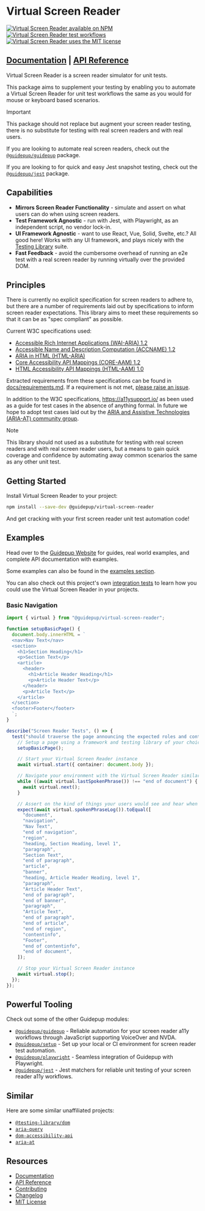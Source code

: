 # Virtual Screen Reader

<a href="https://www.npmjs.com/package/@guidepup/virtual-screen-reader"><img alt="Virtual Screen Reader available on NPM" src="https://img.shields.io/npm/v/@guidepup/virtual-screen-reader" /></a>
<a href="https://github.com/guidepup/virtual-screen-reader/actions/workflows/test.yml"><img alt="Virtual Screen Reader test workflows" src="https://github.com/guidepup/virtual-screen-reader/workflows/Test/badge.svg" /></a>
<a href="https://github.com/guidepup/virtual-screen-reader/blob/main/LICENSE"><img alt="Virtual Screen Reader uses the MIT license" src="https://img.shields.io/github/license/guidepup/virtual-screen-reader" /></a>

## [Documentation](https://guidepup.dev) | [API Reference](https://www.guidepup.dev/docs/api/class-guidepup-virtual-screen-reader)

Virtual Screen Reader is a screen reader simulator for unit tests.

This package aims to supplement your testing by enabling you to automate a Virtual Screen Reader for unit test workflows the same as you would for mouse or keyboard based scenarios.

> [!IMPORTANT]
> This package should not replace but augment your screen reader testing, there is no substitute for testing with real screen readers and with real users.

If you are looking to automate real screen readers, check out the [`@guidepup/guidepup`](https://github.com/guidepup/guidepup) package.

If you are looking to for quick and easy Jest snapshot testing, check out the [`@guidepup/jest`](https://github.com/guidepup/jest) package.

## Capabilities

- **Mirrors Screen Reader Functionality** - simulate and assert on what users can do when using screen readers.
- **Test Framework Agnostic** - run with Jest, with Playwright, as an independent script, no vendor lock-in.
- **UI Framework Agnostic** - want to use React, Vue, Solid, Svelte, etc.? All good here! Works with any UI framework, and plays nicely with the [Testing Library](https://testing-library.com/) suite.
- **Fast Feedback** - avoid the cumbersome overhead of running an e2e test with a real screen reader by running virtually over the provided DOM.

## Principles

There is currently no explicit specification for screen readers to adhere to, but there are a number of requirements laid out by specifications to inform screen reader expectations. This library aims to meet these requirements so that it can be as "spec compliant" as possible.

Current W3C specifications used:

- [Accessible Rich Internet Applications (WAI-ARIA) 1.2](https://www.w3.org/TR/wai-aria-1.2/)
- [Accessible Name and Description Computation (ACCNAME) 1.2](https://www.w3.org/TR/accname-1.2/)
- [ARIA in HTML (HTML-ARIA)](https://www.w3.org/TR/html-aria/)
- [Core Accessibility API Mappings (CORE-AAM) 1.2](https://www.w3.org/TR/core-aam-1.2/)
- [HTML Accessibility API Mappings (HTML-AAM) 1.0](https://www.w3.org/TR/html-aam-1.0/)

Extracted requirements from these specifications can be found in [docs/requirements.md](docs/requirements.md). If a requirement is not met, [please raise an issue](https://github.com/guidepup/virtual-screen-reader/issues).

In addition to the W3C specifications, <https://a11ysupport.io/> as been used as a guide for test cases in the absence of anything formal. In future we hope to adopt test cases laid out by the [ARIA and Assistive Technologies (ARIA-AT) community group](https://github.com/w3c/aria-at).

> [!NOTE]
> This library should not used as a substitute for testing with real screen readers and with real screen reader users, but a means to gain quick coverage and confidence by automating away common scenarios the same as any other unit test.

## Getting Started

Install Virtual Screen Reader to your project:

```bash
npm install --save-dev @guidepup/virtual-screen-reader
```

And get cracking with your first screen reader unit test automation code!

## Examples

Head over to the [Guidepup Website](https://www.guidepup.dev/) for guides, real world examples, and complete API documentation with examples.

Some examples can also be found in the [examples section](./examples).

You can also check out this project's own [integration tests](https://github.com/guidepup/virtual-screen-reader/tree/main/src/test) to learn how you could use the Virtual Screen Reader in your projects.

### Basic Navigation

```ts
import { virtual } from "@guidepup/virtual-screen-reader";

function setupBasicPage() {
  document.body.innerHTML = `
  <nav>Nav Text</nav>
  <section>
    <h1>Section Heading</h1>
    <p>Section Text</p>
    <article>
      <header>
        <h1>Article Header Heading</h1>
        <p>Article Header Text</p>
      </header>
      <p>Article Text</p>
    </article> 
  </section>
  <footer>Footer</footer>
  `;
}

describe("Screen Reader Tests", () => {
  test("should traverse the page announcing the expected roles and content", async () => {
    // Setup a page using a framework and testing library of your choice
    setupBasicPage();

    // Start your Virtual Screen Reader instance
    await virtual.start({ container: document.body });

    // Navigate your environment with the Virtual Screen Reader similar to how your users would
    while ((await virtual.lastSpokenPhrase()) !== "end of document") {
      await virtual.next();
    }

    // Assert on the kind of things your users would see and hear when using screen readers
    expect(await virtual.spokenPhraseLog()).toEqual([
      "document",
      "navigation",
      "Nav Text",
      "end of navigation",
      "region",
      "heading, Section Heading, level 1",
      "paragraph",
      "Section Text",
      "end of paragraph",
      "article",
      "banner",
      "heading, Article Header Heading, level 1",
      "paragraph",
      "Article Header Text",
      "end of paragraph",
      "end of banner",
      "paragraph",
      "Article Text",
      "end of paragraph",
      "end of article",
      "end of region",
      "contentinfo",
      "Footer",
      "end of contentinfo",
      "end of document",
    ]);

    // Stop your Virtual Screen Reader instance
    await virtual.stop();
  });
});
```

## Powerful Tooling

Check out some of the other Guidepup modules:

- [`@guidepup/guidepup`](https://github.com/guidepup/guidepup) - Reliable automation for your screen reader a11y workflows through JavaScript supporting VoiceOver and NVDA.
- [`@guidepup/setup`](https://github.com/guidepup/setup) - Set up your local or CI environment for screen reader test automation.
- [`@guidepup/playwright`](https://github.com/guidepup/guidepup-playwright) - Seamless integration of Guidepup with Playwright.
- [`@guidepup/jest`](https://github.com/guidepup/jest) - Jest matchers for reliable unit testing of your screen reader a11y workflows.

## Similar

Here are some similar unaffiliated projects:

- [`@testing-library/dom`](https://github.com/testing-library/dom-testing-library/)
- [`aria-query`](https://github.com/A11yance/aria-query)
- [`dom-accessibility-api`](https://github.com/eps1lon/dom-accessibility-api)
- [`aria-at`](https://github.com/w3c/aria-at)

## Resources

- [Documentation](https://www.guidepup.dev/docs/virtual)
- [API Reference](https://www.guidepup.dev/docs/api/class-guidepup-virtual-screen-reader)
- [Contributing](.github/CONTRIBUTING.md)
- [Changelog](https://github.com/guidepup/virtual-screen-reader/releases)
- [MIT License](https://github.com/guidepup/virtual-screen-reader/blob/main/LICENSE)
